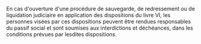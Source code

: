 En cas d'ouverture d'une procédure de sauvegarde, de redressement ou de liquidation judiciaire en application des dispositions du livre VI, les personnes visées par ces dispositions peuvent être rendues responsables du passif social et sont soumises aux interdictions et déchéances, dans les conditions prévues par lesdites dispositions.


  

  
